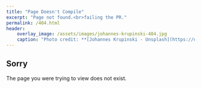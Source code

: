```yaml
---
title: "Page Doesn't Compile"
excerpt: "Page not found.<br>failing the PR."
permalink: /404.html
header:
    overlay_image: /assets/images/johannes-krupinski-404.jpg
    caption: "Photo credit: **[Johannes Krupinski - Unsplash](https://unsplash.com/@hanneskrupinski)**"
---
```


## Sorry

The page you were trying to view does not exist.
